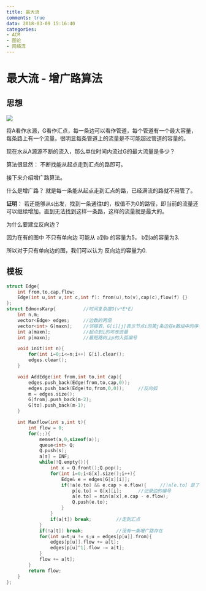 ```yaml
---
title: 最大流
comments: true
data: 2018-03-09 15:16:40
categories:
- ACM
- 图论
- 网络流
---
```


# 最大流 - 增广路算法

## 思想

![](http://img0.ph.126.net/ue5xhXNDrt6fPYoU2QO9XQ==/6632602683933475113.png)

将A看作水源，G看作汇点，每一条边可以看作管道，每个管道有一个最大容量，每条路上有一个流量。很明显每条管道上的流量是不可能超过管道的容量的。

现在水从A源源不断的流入，那么单位时间内流过G的最大流量是多少？

算法很显然： 不断找能从起点走到汇点的路即可。

接下来介绍增广路算法。

什么是增广路？ 就是每一条能从起点走到汇点的路，已经满流的路就不用管了。

**证明**： 若还能够从s出发，找到一条通往t的，权值不为0的路径，即当前的流量还可以继续增加。直到无法找到这样一条路，这样的流量就是最大的。

为什么要建立反向边？

因为在有的图中  不只有单向边 可能从 a到b 的容量为5， b到a的容量为3.

所以对于只有单向边的图，我们可以认为 反向边的容量为0.

<!--more-->

## 模板
```cpp
struct Edge{
    int from,to,cap,flow;
    Edge(int u,int v,int c,int f): from(u),to(v),cap(c),flow(f) {}
};
struct EdmonsKarp{          //时间复杂度O(v*E*E)
    int n,m;
    vector<Edge> edges;     //边数的两倍
    vector<int> G[maxn];    //邻接表，G[i][j]表示节点i的第j条边在e数组中的序号
    int a[maxn];            //起点到i的可改进量
    int p[maxn];            //最短路树上p的入弧编号

    void init(int n){
        for(int i=0;i<=n;i++) G[i].clear();
        edges.clear();
    }

    void AddEdge(int from,int to,int cap){
        edges.push_back(Edge(from,to,cap,0));
        edges.push_back(Edge(to,from,0,0));     //反向弧
        m = edges.size();
        G[from].push_back(m-2);
        G[to].push_back(m-1);
    }

    int Maxflow(int s,int t){
        int flow = 0;
        for(;;){
            memset(a,0,sizeof(a));
            queue<int> Q;
            Q.push(s);
            a[s] = INF;
            while(!Q.empty()){
                int x = Q.front();Q.pop();
                for(int i=0;i<G[x].size();i++){
                    Edge& e = edges[G[x][i]];
                    if(!a[e.to] && e.cap > e.flow){     //!a[e.to] 是了保证不会回退和出现分叉
                        p[e.to] = G[x][i];      //记录边的编号
                        a[e.to] = min(a[x],e.cap - e.flow);
                        Q.push(e.to);
                    }
                }
                if(a[t]) break;         //走到汇点
            }
            if(!a[t]) break;            //没有一条增广路存在
            for(int u=t;u != s;u = edges[p[u]].from){
                edges[p[u]].flow += a[t];
                edges[p[u]^1].flow -= a[t];
            }
            flow += a[t];
        }
        return flow;
    }
};
```
